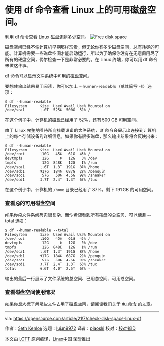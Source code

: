 [#]: subject: (Use df to check free disk space on Linux)
[#]: via: (https://opensource.com/article/21/7/check-disk-space-linux-df)
[#]: author: (Seth Kenlon https://opensource.com/users/seth)
[#]: collector: (lujun9972)
[#]: translator: (piaoshi)
[#]: reviewer: ( )
[#]: publisher: ( )
[#]: url: ( )

使用 df 命令查看 Linux 上的可用磁盘空间。
======
利用 df 命令查看 Linux 磁盘还剩多少空间。
![Free disk space][1]

磁盘空间已经不像计算机早期那样珍贵，但无论你有多少磁盘空间，总有耗尽的可能。计算机需要一些磁盘空间才能启动运行，所以为了确保你没有在无意间用尽了所有的硬盘空间，偶尔检查一下是非常必要的。在 Linux 终端，你可以用 df 命令来做这件事。

df 命令可以显示文件系统中可用的磁盘空间。

要想使输出结果易于阅读，你可以加上 --human-readable（或其简写 -h）选项：

```
$ df --human-readable
Filesystem      Size  Used Avail Use% Mounted on
/dev/sda1       1.0T  525G  500G  52% /
```

在这个例子中，计算机的磁盘已经用了 52%，还有 500 GB 可用空间。

由于 Linux 完整地看待所有挂载设备的文件系统，df 命令会展示出连接到计算机上的每个存储设备的详细信息。如果你有很多磁盘，那么输出结果将会反映出来：

```
$ df --human-readable
Filesystem      Size  Used Avail Use% Mounted on
/dev/root       110G   45G   61G  43% /
devtmpfs         12G     0   12G   0% /dev
tmpfs            12G  848K   12G   1% /run
/dev/sda1       1.6T  1.3T  191G  87% /home
/dev/sdb1       917G  184G  687G  22% /penguin
/dev/sdc1        57G   50G  4.5G  92% /sneaker
/dev/sdd1       3.7T  2.4T  1.3T  65% /tux
```

在这个例子中，计算机的 `/home` 目录已经用了 87%，剩下 191 GB 的可用空间。

### 查看总的可用磁盘空间

如果你的文件系统确实很复杂，而你希望看到所有磁盘的总空间，可以使用 --total 选项：

```
$ df --human-readable --total
Filesystem      Size  Used Avail Use% Mounted on
/dev/root       110G   45G   61G  43% /
devtmpfs         12G     0   12G   0% /dev
tmpfs            12G  848K   12G   1% /run
/dev/sda1       1.6T  1.3T  191G  87% /home
/dev/sdb1       917G  184G  687G  22% /penguin
/dev/sdc1        57G   50G  4.5G  92% /sneaker
/dev/sdd1       3.7T  2.4T  1.3T  65% /tux
total           6.6T  4.0T  2.5T  62% -
```

输出的最后一行展示了文件系统的总空间、已用总空间、可用总空间。

### 查看磁盘空间使用情况

如果你想大概了解哪些文件占用了磁盘空间，请阅读我们关于 [du 命令][2] 的文章。

--------------------------------------------------------------------------------

via: https://opensource.com/article/21/7/check-disk-space-linux-df

作者：[Seth Kenlon][a]
选题：[lujun9972][b]
译者：[piaoshi](https://github.com/piaoshi)
校对：[校对者ID](https://github.com/校对者ID)

本文由 [LCTT](https://github.com/LCTT/TranslateProject) 原创编译，[Linux中国](https://linux.cn/) 荣誉推出

[a]: https://opensource.com/users/seth
[b]: https://github.com/lujun9972
[1]: https://opensource.com/sites/default/files/styles/image-full-size/public/df-splash.png?itok=AGXQm737 (Free disk space)
[2]: https://opensource.com/article/21/7/check-used-disk-space-linux-du
